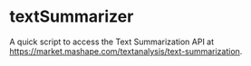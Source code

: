 # textSummarizer

A quick script to access the Text Summarization API at https://market.mashape.com/textanalysis/text-summarization.
